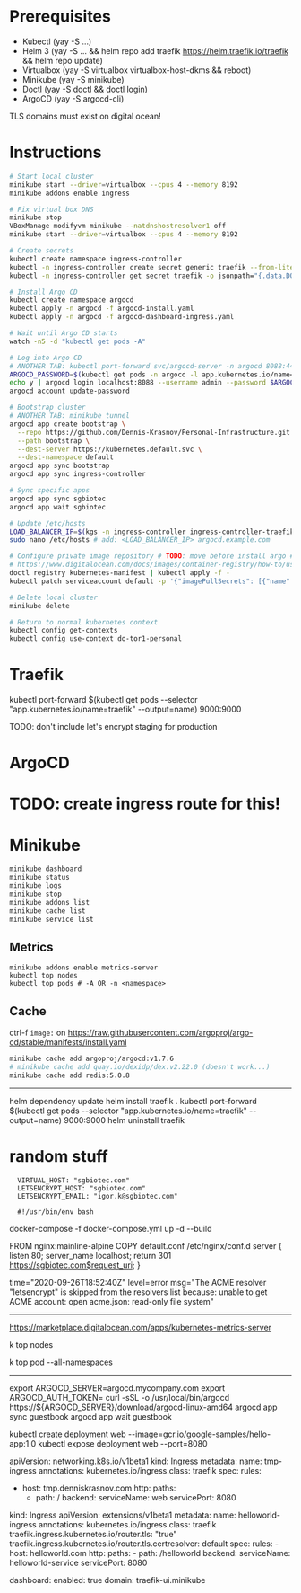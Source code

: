 # Prerequisites
- Kubectl (yay -S ...)
- Helm 3 (yay -S ... &&  helm repo add traefik https://helm.traefik.io/traefik && helm repo update)
- Virtualbox (yay -S virtualbox virtualbox-host-dkms && reboot)
- Minikube (yay -S minikube)
- Doctl (yay -S doctl && doctl login)
- ArgoCD (yay -S argocd-cli)

TLS domains must exist on digital ocean!

# Instructions

```bash
# Start local cluster
minikube start --driver=virtualbox --cpus 4 --memory 8192
minikube addons enable ingress

# Fix virtual box DNS
minikube stop
VBoxManage modifyvm minikube --natdnshostresolver1 off
minikube start --driver=virtualbox --cpus 4 --memory 8192

# Create secrets
kubectl create namespace ingress-controller
kubectl -n ingress-controller create secret generic traefik --from-literal="DO_AUTH_TOKEN=$(cat ~/.secrets/digital_ocean/traefik_kubernetes_pat.txt | tr -d '\n')"
kubectl -n ingress-controller get secret traefik -o jsonpath="{.data.DO_AUTH_TOKEN}" | base64 --decode

# Install Argo CD
kubectl create namespace argocd
kubectl apply -n argocd -f argocd-install.yaml
kubectl apply -n argocd -f argocd-dashboard-ingress.yaml

# Wait until Argo CD starts
watch -n5 -d "kubectl get pods -A"

# Log into Argo CD
# ANOTHER TAB: kubectl port-forward svc/argocd-server -n argocd 8088:443
ARGOCD_PASSWORD=$(kubectl get pods -n argocd -l app.kubernetes.io/name=argocd-server -o name | cut -d'/' -f 2)
echo y | argocd login localhost:8088 --username admin --password $ARGOCD_PASSWORD
argocd account update-password

# Bootstrap cluster
# ANOTHER TAB: minikube tunnel
argocd app create bootstrap \
  --repo https://github.com/Dennis-Krasnov/Personal-Infrastructure.git \
  --path bootstrap \
  --dest-server https://kubernetes.default.svc \
  --dest-namespace default
argocd app sync bootstrap
argocd app sync ingress-controller

# Sync specific apps
argocd app sync sgbiotec
argocd app wait sgbiotec

# Update /etc/hosts
LOAD_BALANCER_IP=$(kgs -n ingress-controller ingress-controller-traefik -o json | jq -r ".status.loadBalancer.ingress[0].ip")
sudo nano /etc/hosts # add: <LOAD_BALANCER_IP> argocd.example.com

# Configure private image repository # TODO: move before install argo # TODO: figure out how this works with minikube
# https://www.digitalocean.com/docs/images/container-registry/how-to/use-registry-docker-kubernetes/
doctl registry kubernetes-manifest | kubectl apply -f -
kubectl patch serviceaccount default -p '{"imagePullSecrets": [{"name": "registry-krasnov"}]}'

# Delete local cluster
minikube delete

# Return to normal kubernetes context
kubectl config get-contexts
kubectl config use-context do-tor1-personal
```

# Traefik
kubectl port-forward $(kubectl get pods --selector "app.kubernetes.io/name=traefik" --output=name) 9000:9000

TODO: don't include let's encrypt staging for production


# ArgoCD
# TODO: create ingress route for this!

# Minikube
```bash
minikube dashboard
minikube status
minikube logs
minikube stop
minikube addons list
minikube cache list
minikube service list
```

## Metrics
```
minikube addons enable metrics-server
kubectl top nodes
kubectl top pods # -A OR -n <namespace>
```

## Cache
ctrl-f `image:` on https://raw.githubusercontent.com/argoproj/argo-cd/stable/manifests/install.yaml
```bash
minikube cache add argoproj/argocd:v1.7.6
# minikube cache add quay.io/dexidp/dex:v2.22.0 (doesn't work...)
minikube cache add redis:5.0.8
```

---

helm dependency update 
helm install traefik .
kubectl port-forward $(kubectl get pods --selector "app.kubernetes.io/name=traefik" --output=name) 9000:9000
helm uninstall traefik

# random stuff

      VIRTUAL_HOST: "sgbiotec.com"
      LETSENCRYPT_HOST: "sgbiotec.com"
      LETSENCRYPT_EMAIL: "igor.k@sgbiotec.com"
      
      #!/usr/bin/env bash

docker-compose -f docker-compose.yml up -d --build


FROM nginx:mainline-alpine
COPY default.conf /etc/nginx/conf.d
server {
	listen 80;
    server_name localhost;
    return 301 https://sgbiotec.com$request_uri;
}



time="2020-09-26T18:52:40Z" level=error msg="The ACME resolver \"letsencrypt\" is skipped from the resolvers list because: unable to get ACME account: open acme.json: read-only file system"


-------------------------



https://marketplace.digitalocean.com/apps/kubernetes-metrics-server

k top nodes

k top pod --all-namespaces



---


export ARGOCD_SERVER=argocd.mycompany.com
export ARGOCD_AUTH_TOKEN=<JWT token generated from project>
curl -sSL -o /usr/local/bin/argocd https://${ARGOCD_SERVER}/download/argocd-linux-amd64
argocd app sync guestbook
argocd app wait guestbook


kubectl create deployment web --image=gcr.io/google-samples/hello-app:1.0
kubectl expose deployment web --port=8080

apiVersion: networking.k8s.io/v1beta1
kind: Ingress
metadata:
  name: tmp-ingress
  annotations:
    kubernetes.io/ingress.class: traefik
spec:
  rules:
  - host: tmp.denniskrasnov.com
    http:
      paths:
      - path: /
        backend:
          serviceName: web
          servicePort: 8080



kind: Ingress
apiVersion: extensions/v1beta1
metadata:
  name: helloworld-ingress
  annotations:
    kubernetes.io/ingress.class: traefik
    traefik.ingress.kubernetes.io/router.tls: "true"
    traefik.ingress.kubernetes.io/router.tls.certresolver: default
spec:
  rules:
    - host: helloworld.com
      http:
        paths:
          - path: /helloworld
            backend:
              serviceName: helloworld-service
              servicePort: 8080

dashboard:
  enabled: true
  domain: traefik-ui.minikube